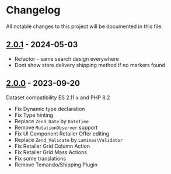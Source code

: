 # Changelog

All notable changes to this project will be documented in this file.

## [2.0.1] - 2024-05-03
[2.0.1]: https://github.com/Smile-SA/magento2-module-store-delivery/compare/2.0.0...2.0.1

- Refactor - same search design everywhere
- Dont show store delivery shipping method if no markers found

## [2.0.0] - 2023-09-20
[2.0.0]: https://github.com/Smile-SA/magento2-module-store-delivery/compare/1.1.10...2.0.0

Dataset compatibility ES 2.11.x and PHP 8.2

- Fix Dynamic type declaration
- Fix Type hinting
- Replace `Zend_Date` by `DateTime`
- Remove `MutationObserver` support
- Fix UI Component Retailer Offer editing
- Replace `Zend_Validate` by `Laminas\Validator`
- Fix Retailer Grid Column Action
- Fix Retailer Grid Mass Actions
- Fix some translations
- Remove Temando/Shipping Plugin
